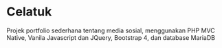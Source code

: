 # Celatuk
Projek portfolio sederhana tentang media sosial, menggunakan PHP MVC Native, Vanila Javascript dan JQuery, Bootstrap 4, dan database MariaDB
